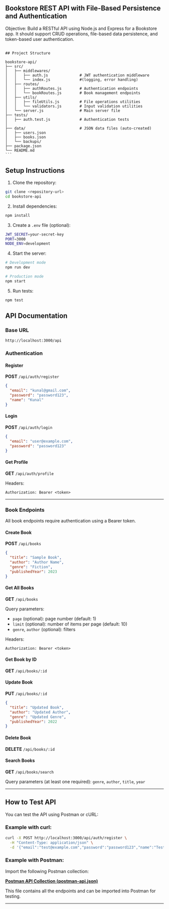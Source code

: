 ## Bookstore REST API with File-Based Persistence and Authentication

Objective:
Build a RESTful API using Node.js and Express for a Bookstore app. It should support CRUD
operations, file-based data persistence, and token-based user authentication.

## 



````
## Project Structure

bookstore-api/
├── src/
│   ├── middlewares/
│   │   ├── auth.js              # JWT authentication middleware
│   │   └── index.js             #(logging, error handling)
│   ├── routes/
│   │   ├── authRoutes.js        # Authentication endpoints
│   │   └── bookRoutes.js        # Book management endpoints
│   ├── utils/
│   │   ├── fileUtils.js         # File operations utilities
│   │   └── validators.js        # Input validation utilities
│   └── server.js                # Main server file
├── tests/
│   ├── auth.test.js             # Authentication tests
│  
├── data/                        # JSON data files (auto-created)
│   ├── users.json
│   ├── books.json
│   └── backups/
├── package.json
└── README.md
```
````

## Setup Instructions

1. Clone the repository:

```bash
git clone <repository-url>
cd bookstore-api
````

2. Install dependencies:

```bash
npm install
```

3. Create a `.env` file (optional):

```bash
JWT_SECRET=your-secret-key
PORT=3000
NODE_ENV=development
```

4. Start the server:

```bash
# Development mode
npm run dev

# Production mode
npm start
```

5. Run tests:

```bash
npm test
```

## API Documentation

### Base URL

```
http://localhost:3000/api
```

### Authentication

#### Register

**POST** `/api/auth/register`

```json
{
  "email": "kunal@gmail.com",
  "password": "password123",
  "name": "Kunal"
}
```

#### Login

**POST** `/api/auth/login`

```json
{
  "email": "user@example.com",
  "password": "password123"
}
```

#### Get Profile

**GET** `/api/auth/profile`

Headers:

```
Authorization: Bearer <token>
```

---

### Book Endpoints

All book endpoints require authentication using a Bearer token.

#### Create Book

**POST** `/api/books`

```json
{
  "title": "Sample Book",
  "author": "Author Name",
  "genre": "Fiction",
  "publishedYear": 2023
}
```

#### Get All Books

**GET** `/api/books`

Query parameters:

* `page` (optional): page number (default: 1)
* `limit` (optional): number of items per page (default: 10)
* `genre`, `author` (optional): filters

Headers:

```
Authorization: Bearer <token>
```

#### Get Book by ID

**GET** `/api/books/:id`

#### Update Book

**PUT** `/api/books/:id`

```json
{
  "title": "Updated Book",
  "author": "Updated Author",
  "genre": "Updated Genre",
  "publishedYear": 2022
}
```

#### Delete Book

**DELETE** `/api/books/:id`

#### Search Books

**GET** `/api/books/search`

Query parameters (at least one required): `genre`, `author`, `title`, `year`

---

## How to Test API

You can test the API using Postman or cURL:

### Example with curl:

```bash
curl -X POST http://localhost:3000/api/auth/register \
  -H "Content-Type: application/json" \
  -d '{"email":"test@example.com","password":"password123","name":"Test User"}'
```

### Example with Postman:

Import the following Postman collection:

**[Postman API Collection (postman-api.json)](./Bookstore%20API.postman_collection.json)**

This file contains all the endpoints and can be imported into Postman for testing.

---

```
```
